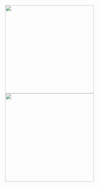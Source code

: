 <a href="https://github.com/xyven1/github-readme-stats">
  <picture>
    <source
      srcset="https://github-readme-stats-yrbg.vercel.app/api?username=xyven1&show_icons=true&show=prs_merged&hide_rank=true&theme=dark"
      media="(prefers-color-scheme: dark)"
    />
    <source
      srcset="https://github-readme-stats-yrbg.vercel.app/api?username=xyven1&show_icons=true&show=prs_merged&hide_rank=true"
      media="(prefers-color-scheme: light), (prefers-color-scheme: no-preference)"
    />
    <img height=280 align="center" src="https://github-readme-stats-yrbg.vercel.app/api?username=xyven1&show_icons=true&show=prs_merged&hide_rank=true&theme=dark" />
  </picture>
</a>
<a href="https://github.com/xyven1/github-readme-stats">
  <picture>
    <source
      srcset="https://github-readme-stats-yrbg.vercel.app/api/top-langs/?username=xyven1&langs_count=14&layout=compact&theme=dark&size_weight=.75&count_weight=.25&hide=jupyter%20notebook%2Ctex"
      media="(prefers-color-scheme: dark)"
    />
    <source
      srcset="https://github-readme-stats-yrbg.vercel.app/api/top-langs/?username=xyven1&langs_count=14&layout=compact&size_weight=.75&count_weight=.25&hide=jupyter%20notebook%2Ctex"
      media="(prefers-color-scheme: light), (prefers-color-scheme: no-preference)"
    />
    <img height=280 align="center" src="https://github-readme-stats-yrbg.vercel.app/api/top-langs/?username=xyven1&langs_count=14&layout=compact&theme=dark&size_weight=.75&count_weight=.25&hide=tex%2Cjupyter%20notebook" />
  </picture>
</a>

